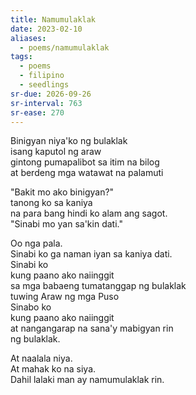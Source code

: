 ```yaml
---
title: Namumulaklak
date: 2023-02-10
aliases:
  - poems/namumulaklak
tags:
  - poems
  - filipino
  - seedlings
sr-due: 2026-09-26
sr-interval: 763
sr-ease: 270
---
```

Binigyan niya'ko ng bulaklak  
isang kaputol ng araw  
gintong pumapalibot sa itim na bilog  
at berdeng mga watawat na palamuti  

"Bakit mo ako binigyan?"  
tanong ko sa kaniya  
na para bang hindi ko alam ang sagot.  
"Sinabi mo yan sa'kin dati."  

Oo nga pala.  
Sinabi ko ga naman iyan sa kaniya dati.  
Sinabi ko  
kung paano ako naiinggit  
sa mga babaeng tumatanggap ng bulaklak  
tuwing Araw ng mga Puso  
Sinabo ko  
kung paano ako naiinggit  
at nangangarap na sana'y mabigyan rin  
ng bulaklak.  

At naalala niya.  
At mahak ko na siya.  
Dahil lalaki man ay namumulaklak rin.